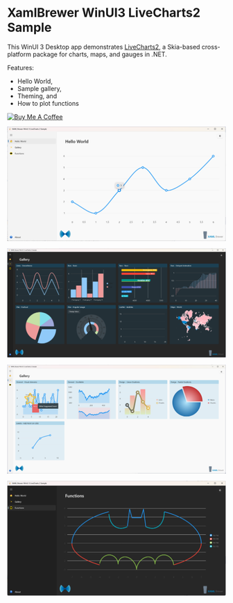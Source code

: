 # XamlBrewer WinUI3 LiveCharts2 Sample

This WinUI 3 Desktop app demonstrates [LiveCharts2](https://livecharts.dev/), a Skia-based cross-platform package for charts, maps, and gauges in .NET.

Features:
* Hello World,
* Sample gallery,
* Theming, and
* How to plot functions

<a href="https://www.buymeacoffee.com/xamlbrewer" target="_blank"><img src="https://cdn.buymeacoffee.com/buttons/default-orange.png" alt="Buy Me A Coffee" height="41" width="174"></a>

![Screenshot](Assets/HelloWorld.png?raw=true)

![Screenshot](Assets/Gallery1.png?raw=true)

![Screenshot](Assets/Gallery2.png?raw=true)

![Screenshot](Assets/FunctionsDark.png?raw=true)